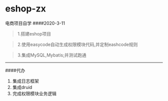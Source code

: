 # eshop-zx
电商项目自学
####2020-3-11
> 1.搭建eshop项目

> 2.使用easycode自动生成权限模块代码,并定制eashcode规则

> 3.集成MySQL,Mybatis;并测试跑通
***
####代办
1. 集成日志框架
2. 集成druid
3. 完成权限模块业务逻辑